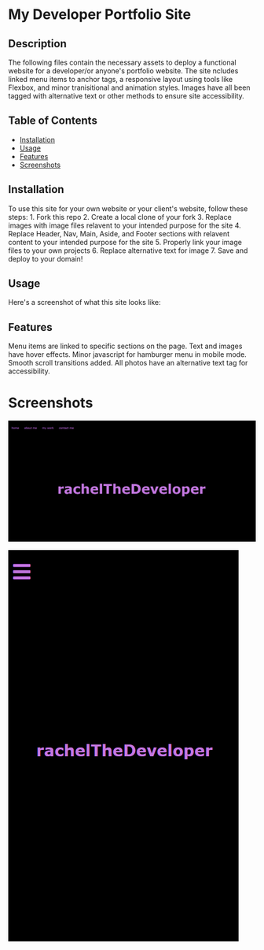 # My Developer Portfolio Site

## Description 
The following files contain the necessary assets to deploy a functional website for a developer/or anyone's portfolio website. The site ncludes linked menu items to anchor tags, a responsive layout using tools like Flexbox, and minor tranisitional and animation styles. Images have all been tagged with alternative text or other methods to ensure site accessibility. 


## Table of Contents

* [Installation](#installation)
* [Usage](#usage)
* [Features](#features)
* [Screenshots](#screenshots)


## Installation

To use this site for your own website or your client's website, follow these steps: 
    1. Fork this repo 
    2. Create a local clone of your fork 
    3. Replace images with image files relavent to your intended purpose for the site 
    4. Replace Header, Nav, Main, Aside, and Footer sections with relavent content to your intended purpose for the site 
    5. Properly link your image files to your own projects
    6. Replace alternative text for image
    7. Save and deploy to your domain!


## Usage 

Here's a screenshot of what this site looks like:

## Features

Menu items are linked to specific sections on the page. Text and images have hover effects. Minor javascript for hamburger menu in mobile mode. Smooth scroll transitions added. All photos have an alternative text tag for accessibility. 

# Screenshots

![Screenshot of site](assets/desktop.PNG)

![Screenshot of site](assets/mobile.PNG)
